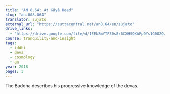 ```yaml
---
title: "AN 8.64: At Gāyā Head"
slug: "an.008.064"
translator: sujato
external_url: "https://suttacentral.net/an8.64/en/sujato"
drive_links:
  - "https://drive.google.com/file/d/1EEbZmYTF30s8r6CXHSQXAFp9Ys1G0OZQ/view?usp=drivesdk"
course: tranquility-and-insight
tags:
  - iddhi
  - deva
  - cosmology
  - an
year: 2018
pages: 3
---
```


The Buddha describes his progressive knowledge of the devas.
